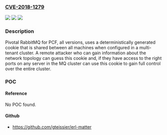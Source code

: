 ### [CVE-2018-1279](https://cve.mitre.org/cgi-bin/cvename.cgi?name=CVE-2018-1279)
![](https://img.shields.io/static/v1?label=Product&message=RabbitMq%20for%20PCF&color=blue)
![](https://img.shields.io/static/v1?label=Version&message=all%20versions1%20&color=brighgreen)
![](https://img.shields.io/static/v1?label=Vulnerability&message=Use%20of%20Insufficiently%20Random%20Values&color=brighgreen)

### Description

Pivotal RabbitMQ for PCF, all versions, uses a deterministically generated cookie that is shared between all machines when configured in a multi-tenant cluster. A remote attacker who can gain information about the network topology can guess this cookie and, if they have access to the right ports on any server in the MQ cluster can use this cookie to gain full control over the entire cluster.

### POC

#### Reference
No POC found.

#### Github
- https://github.com/gteissier/erl-matter

